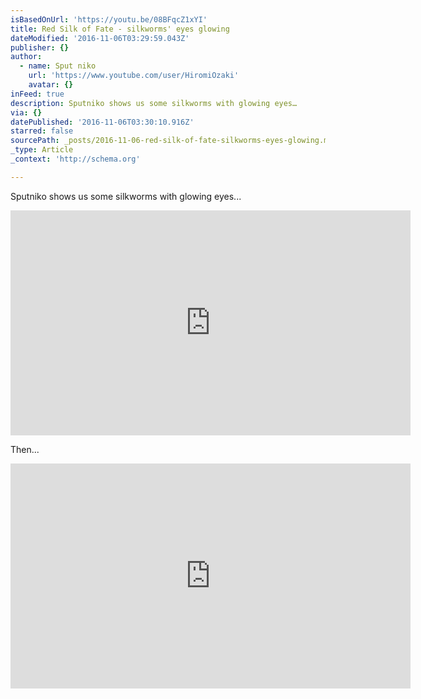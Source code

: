 ```yaml
---
isBasedOnUrl: 'https://youtu.be/08BFqcZ1xYI'
title: Red Silk of Fate - silkworms' eyes glowing
dateModified: '2016-11-06T03:29:59.043Z'
publisher: {}
author:
  - name: Sput niko
    url: 'https://www.youtube.com/user/HiromiOzaki'
    avatar: {}
inFeed: true
description: Sputniko shows us some silkworms with glowing eyes…
via: {}
datePublished: '2016-11-06T03:30:10.916Z'
starred: false
sourcePath: _posts/2016-11-06-red-silk-of-fate-silkworms-eyes-glowing.md
_type: Article
_context: 'http://schema.org'

---
```

Sputniko shows us some silkworms with glowing eyes...

<iframe src="https://cdn.embedly.com/widgets/media.html?src=https%3A%2F%2Fwww.youtube.com%2Fembed%2FMgUM9pHoPt4%3Ffeature%3Doembed&amp;url=http%3A%2F%2Fwww.youtube.com%2Fwatch%3Fv%3DMgUM9pHoPt4&amp;image=https%3A%2F%2Fi.ytimg.com%2Fvi%2FMgUM9pHoPt4%2Fhqdefault.jpg&amp;key=b7d04c9b404c499eba89ee7072e1c4f7&amp;type=text%2Fhtml&amp;schema=youtube" width="640" height="360" scrolling="no" frameborder="0" allowfullscreen="" style=""></iframe>

Then...

<iframe src="https://cdn.embedly.com/widgets/media.html?src=https%3A%2F%2Fwww.youtube.com%2Fembed%2F08BFqcZ1xYI%3Ffeature%3Doembed&amp;url=http%3A%2F%2Fwww.youtube.com%2Fwatch%3Fv%3D08BFqcZ1xYI&amp;image=https%3A%2F%2Fi.ytimg.com%2Fvi%2F08BFqcZ1xYI%2Fhqdefault.jpg&amp;key=b7d04c9b404c499eba89ee7072e1c4f7&amp;type=text%2Fhtml&amp;schema=youtube" width="640" height="360" scrolling="no" frameborder="0" allowfullscreen="" style=""></iframe>